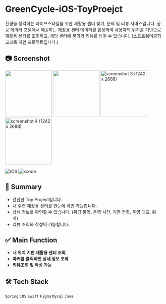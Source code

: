 # GreenCycle-iOS-ToyProejct
환경을 생각하는 라이프스타일을 위한 재활용 센터 찾기, 문의 및 리뷰 서비스입니다. 공공 데이터 포털에서 제공하는 재활용 센터 데이터를 활용하여 사용자의 위치를 기반으로 재활용 센터를 조회하고, 해당 센터에 문의와 리뷰를 남길 수 있습니다.
(소프트웨어공학 교과목 개인 프로젝트입니다.)

## 📷 Screenshot
<p>
<img width="150" src="https://github.com/Eunice991217/CleanDining-iOS-ToyProject/assets/101406317/d29c1f12-827b-4a11-b86e-3887310c785c">
<img width="150" src="https://github.com/Eunice991217/CleanDining-iOS-ToyProject/assets/101406317/037758a2-5e28-477d-b1ca-f43f95a4466e">
<img width="150" alt="screenshot 3 (1242 x 2688)" src="https://github.com/Eunice991217/CleanDining-iOS-ToyProject/assets/101406317/4ea9ee64-c609-4f0c-8dc0-47ab7d04edf8">
<img width="150" alt="screenshot 4 (1242 x 2688)" src="https://github.com/Eunice991217/CleanDining-iOS-ToyProject/assets/101406317/0babc098-1955-44bd-92e2-e8cec4ddea4d">
</p>

![iOS](https://img.shields.io/badge/iOS-000000?style=for-the-badge&logo=ios&logoColor=white)
![xcode](https://img.shields.io/badge/Xcode-007ACC?style=for-the-badge&logo=Xcode&logoColor=white)

## 📝 Summary 

- 간단한 Toy Project입니다.
- 내 주변 재활용 센터를 한눈에 확인 가능합니다.
- 상세 정보를 확인할 수 있습니다. (취급 품목, 운영 시간, 기관 전화, 운영 대표, 위치)
- 리뷰 조회와 작성이 가능합니다. 

## ✅ Main Function 

- **내 위치 기반 재활용 센터 조회** 
- **마커를 클릭하면 상세 정보 조회**
- **리뷰조회 및 작성 가능**

## 🛠️ Tech Stack

 `Spring`  `iOS` `Swift` `Figma`  `Mysql` `Java`
